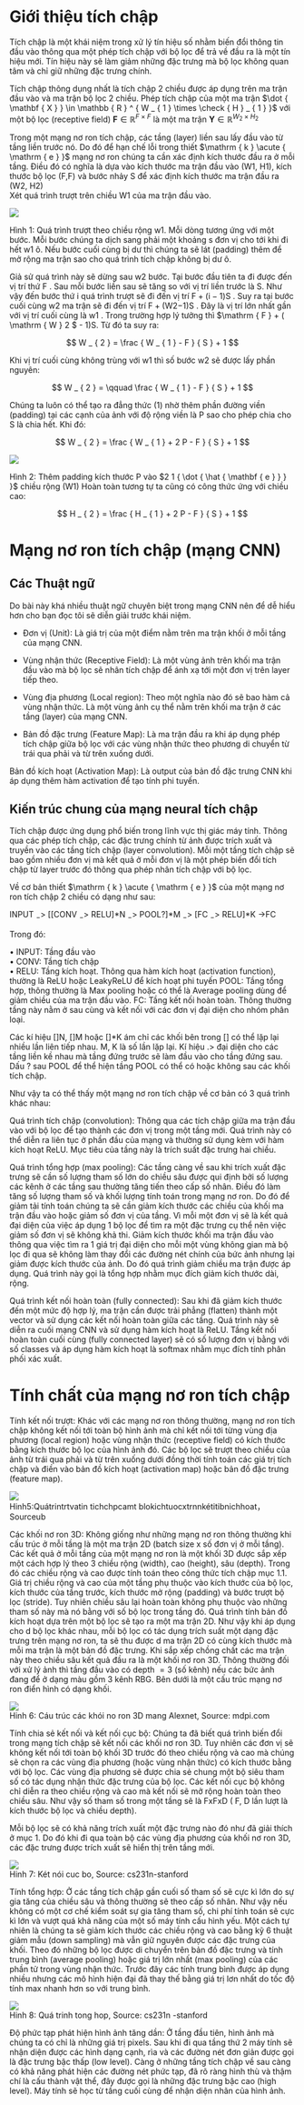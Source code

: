 

# Giới thiệu tích chập

Tích chập là một khái niệm trong xử lý tín hiệu số nhằm biến đổi thông tin đầu vào thông qua một phép tích chập với bộ lọc để trả về đầu ra là một tín hiệu mới. Tín hiệu này sẽ làm giảm những đặc trưng mà bộ lọc không quan tâm và chỉ giữ những đặc trưng chính.

Tích chập thông dụng nhất là tích chập 2 chiều được áp dụng trên ma trận đầu vào và ma trận bộ lọc 2 chiều. Phép tích chập của một ma trận $\dot { \mathbf { X } } \in \mathbb { R } ^ { W _ { 1 } \times \check { H } _ { 1 } }$ với một bộ lọc (receptive field) $\mathbf { F } \in \mathbb { R } ^ { F \times F }$ là một ma trận $\mathbf { Y } \in \mathbb { R } ^ { W _ { 2 } \times H _ { 2 } }$

Trong một mạng nơ ron tích chập, các tầng (layer) liền sau lấy đầu vào từ tầng liền trước nó. Do đó để hạn chế lỗi trong thiết $\mathrm { k } \acute { \mathrm { e } }$ mạng nơ ron chúng ta cần xác định kích thước đầu ra ở mỗi tầng. Điều đó có nghĩa là dựa vào kích thước ma trận đầu vào (W1, H1), kích thước bộ lọc (F,F) và bước nhảy S để xác định kích thước ma trận đầu ra (W2, H2)   
Xét quá trình trượt trên chiều W1 của ma trận đầu vào.

![](images/image1.jpg)

Hình 1: Quá trình trượt theo chiều rộng w1. Mỗi dòng tương ứng với một bước. Mỗi bước chúng ta dịch sang phải một khoảng s đơn vị cho tới khi đi hết w1 ô. Nếu bước cuối cùng bị dư thì chúng ta sẽ lát (padding) thêm để mở rộng ma trận sao cho quá trình tích chập không bị dư ô.

Giả sử quá trình này sẽ dừng sau w2 bước. Tại bước đầu tiên ta đi được đến vị trí thứ F . Sau mỗi bước liền sau sẽ tăng so với vị trí liền trước là S. Như vậy đến bước thứ i quá trình trượt sẽ đi đến vị trí $\mathrm { F } + ( \mathrm { i } { - } 1 ) \mathrm { S }$ . Suy ra tại bước cuối cùng w2 ma trận sẽ đi đến vị trí $\mathrm { F } + ( \mathrm { W } 2 \mathrm { - } 1 ) \mathrm { S }$ . Đây là vị trí lớn nhất gần với vị trí cuối cùng là w1 . Trong trường hợp lý tưởng thì $\mathrm { F } + ( \mathrm { W } 2 $ - 1)S. Từ đó ta suy ra:



$$
W _ { 2 } = \frac { W _ { 1 } - F } { S } + 1
$$

Khi vị trí cuối cùng không trùng với w1 thì số bước w2 sẽ được lấy phần nguyên:

$$
W _ { 2 } = \qquad \frac { W _ { 1 } - F } { S } + 1
$$

Chúng ta luôn có thể tạo ra đẳng thức (1) nhờ thêm phần đường viền (padding) tại các cạnh của ảnh với độ rộng viền là P sao cho phép chia cho S là chia hết. Khi đó:

$$
W _ { 2 } = \frac { W _ { 1 } + 2 P - F } { S } + 1
$$

![](images/image2.jpg)

Hình 2: Thêm padding kích thước P vào $2 1 { \dot { \hat { \mathbf { e } } } }$ chiều rộng (W1) Hoàn toàn tương tự ta cũng có công thức ứng với chiều cao:

$$
H _ { 2 } = \frac { H _ { 1 } + 2 P - F } { S } + 1
$$

# Mạng nơ ron tích chập (mạng CNN)

## Các Thuật ngữ

Do bài này khá nhiều thuật ngữ chuyên biệt trong mạng CNN nên để dễ hiểu hơn cho bạn đọc tôi sẽ diễn giải trước khái niệm.

- Đơn vị (Unit): Là giá trị của một điểm nằm trên ma trận khối ở mỗi tầng của mạng CNN.

- Vùng nhận thức (Receptive Field): Là một vùng ảnh trên khối ma trận đầu vào mà bộ lọc sẽ nhân tích chập để ánh xạ tới một đơn vị trên layer tiếp theo.



- Vùng địa phương (Local region): Theo một nghĩa nào đó sẽ bao hàm cả vùng nhận thức. Là một vùng ảnh cụ thể nằm trên khối ma trận ở các tầng (layer) của mạng CNN.

- Bản đồ đặc trưng (Feature Map): Là ma trận đầu ra khi áp dụng phép tích chập giữa bộ lọc với các vùng nhận thức theo phương di chuyển từ trái qua phải và từ trên xuống dưới.

Bản đồ kích hoạt (Activation Map): Là output của bản đồ đặc trưng CNN khi áp dụng thêm hàm activation để tạo tính phi tuyến.

## Kiến trúc chung của mạng neural tích chập

Tích chập được ứng dụng phổ biến trong lĩnh vực thị giác máy tính. Thông qua các phép tích chập, các đặc trưng chính từ ảnh được trích xuất và truyền vào các tầng tích chập (layer convolution). Mỗi một tầng tích chập sẽ bao gồm nhiều đơn vị mà kết quả ở mỗi đơn vị là một phép biến đổi tích chập từ layer trước đó thông qua phép nhân tích chập với bộ lọc.

Về cơ bản thiết $\mathrm { k } \acute { \mathrm { e } }$ của một mạng nơ ron tích chập 2 chiều có dạng như sau:

INPUT $_ - >$ [[CONV $_ - >$ RELU]\*N $_ - >$ POOL?]\*M $_ - >$ [FC $_ - >$ RELU]\*K ->FC

Trong đó:

• INPUT: Tầng đầu vào   
• CONV: Tầng tích chập   
• RELU: Tầng kích hoạt. Thông qua hàm kích hoạt (activation function), thường là ReLU hoặc LeakyReLU để kích hoạt phi tuyến POOL: Tầng tổng hợp, thông thường là Max pooling hoặc có thể là Average pooling dùng để giảm chiều của ma trận đầu vào. FC: Tầng kết nối hoàn toàn. Thông thường tầng này nằm ở sau cùng và kết nối với các đơn vị đại diện cho nhóm phân loại.

Các kí hiệu []N, []M hoặc []\*K ám chỉ các khối bên trong [] có thể lặp lại nhiều lần liên tiếp nhau. M, K là số lần lặp lại. Kí hiệu $\mathrm { . > }$ đại diện cho các tầng liền kề nhau mà tầng đứng trước sẽ làm đầu vào cho tầng đứng sau. Dấu ? sau POOL để thể hiện tầng POOL có thể có hoặc không sau các khối tích chập.

Như vậy ta có thể thấy một mạng nơ ron tích chập về cơ bản có 3 quá trình khác nhau:

Quá trình tích chập (convolution): Thông qua các tích chập giữa ma trận đầu vào với bộ lọc để tạo thành các đơn vị trong một tầng mới. Quá trình này có thể diễn ra liên tục ở phần đầu của mạng và thường sử dụng kèm với hàm kích hoạt ReLU. Mục tiêu của tầng này là trích suất đặc trưng hai chiều.



Quá trình tổng hợp (max pooling): Các tầng càng về sau khi trích xuất đặc trưng sẽ cần số lượng tham số lớn do chiều sâu được qui định bởi số lượng các kênh ở các tầng sau thường tăng tiến theo cấp số nhân. Điều đó làm tăng số lượng tham số và khối lượng tính toán trong mạng nơ ron. Do đó để giảm tải tính toán chúng ta sẽ cần giảm kích thước các chiều của khối ma trận đầu vào hoặc giảm số đơn vị của tầng. Vì mỗi một đơn vị sẽ là kết quả đại diện của việc áp dụng 1 bộ lọc để tìm ra một đặc trưng cụ thể nên việc giảm số đơn vị sẽ không khả thi. Giảm kích thước khối ma trận đầu vào thông qua việc tìm ra 1 giá trị đại diện cho mỗi một vùng không gian mà bộ lọc đi qua sẽ không làm thay đổi các đường nét chính của bức ảnh nhưng lại giảm được kích thước của ảnh. Do đó quá trình giảm chiều ma trận được áp dụng. Quá trình này gọi là tổng hợp nhằm mục đích giảm kích thước dài, rộng.

Quá trình kết nối hoàn toàn (fully connected): Sau khi đã giảm kích thước đến một mức độ hợp lý, ma trận cần được trải phẳng (flatten) thành một vector và sử dụng các kết nối hoàn toàn giữa các tầng. Quá trình này sẽ diễn ra cuối mạng CNN và sử dụng hàm kích hoạt là ReLU. Tầng kết nối hoàn toàn cuối cùng (fully connected layer) sẽ có số lượng đơn vị bằng với số classes và áp dụng hàm kích hoạt là softmax nhằm mục đích tính phân phối xác xuất.

# Tính chất của mạng nơ ron tích chập

Tính kết nối trượt: Khác với các mạng nơ ron thông thường, mạng nơ ron tích chập không kết nối tới toàn bộ hình ảnh mà chỉ kết nối tới từng vùng địa phương (local region) hoặc vùng nhận thức (receptive field) có kích thước bằng kích thước bộ lọc của hình ảnh đó. Các bộ lọc sẽ trượt theo chiều của ảnh từ trái qua phải và từ trên xuống dưới đồng thời tính toán các giá trị tích chập và điền vào bản đồ kích hoạt (activation map) hoặc bản đồ đặc trưng (feature map).



![](images/image3.jpg)  
Hinh5:Quátrintrtvatin tichchpcamt blokichtuocxtrnnkétitibnichhoat，Sourceub

Các khối nơ ron 3D: Không giống như những mạng nơ ron thông thường khi cấu trúc ở mỗi tầng là một ma trận 2D (batch size x số đơn vị ở mỗi tầng). Các kết quả ở mỗi tầng của một mạng nơ ron là một khối 3D được sắp xếp một cách hợp lý theo 3 chiều rộng (width), cao (height), sâu (depth). Trong đó các chiều rộng và cao được tính toán theo công thức tích chập mục 1.1. Giá trị chiều rộng và cao của một tầng phụ thuộc vào kích thước của bộ lọc, kích thước của tầng trước, kích thước mở rộng (padding) và bước trượt bộ lọc (stride). Tuy nhiên chiều sâu lại hoàn toàn không phụ thuộc vào những tham số này mà nó bằng với số bộ lọc trong tầng đó. Quá trình tính bản đồ kích hoạt dựa trên một bộ lọc sẽ tạo ra một ma trận 2D. Như vậy khi áp dụng cho d bộ lọc khác nhau, mỗi bộ lọc có tác dụng trích suất một dạng đặc trưng trên mạng nơ ron, ta sẽ thu được d ma trận 2D có cùng kích thước mà mỗi ma trận là một bản đồ đặc trưng. Khi sắp xếp chồng chất các ma trận này theo chiều sâu kết quả đầu ra là một khối nơ ron 3D. Thông thường đối với xử lý ảnh thì tầng đầu vào có depth $= 3$ (số kênh) nếu các bức ảnh đang để ở dạng màu gồm 3 kênh RBG. Bên dưới là một cấu trúc mạng nơ ron điển hình có dạng khối.

![](images/image4.jpg)  
Hinh 6: Cáu trúc các khói no ron 3D mang Alexnet, Source: mdpi.com

Tính chia sẻ kết nối và kết nối cục bộ: Chúng ta đã biết quá trình biến đổi trong mạng tích chập sẽ kết nối các khối nơ ron 3D. Tuy nhiên các đơn vị sẽ không kết nối tới toàn bộ khối 3D trước đó theo chiều rộng và cao mà chúng sẽ chọn ra các vùng địa phương (hoặc vùng nhận thức) có kích thước bằng với bộ lọc. Các vùng địa phương sẽ được chia sẻ chung một bộ siêu tham số có tác dụng nhận thức đặc trưng của bộ lọc. Các kết nối cục bộ không chỉ diễn ra theo chiều rộng và cao mà kết nối sẽ mở rộng hoàn toàn theo chiều sâu. Như vậy số tham số trong một tầng sẽ là FxFxD ( F, D lần lượt là kích thước bộ lọc và chiều depth).

Mỗi bộ lọc sẽ có khả năng trích xuất một đặc trưng nào đó như đã giải thích ở mục 1. Do đó khi đi qua toàn bộ các vùng địa phương của khối nơ ron 3D, các đặc trưng được trích xuất sẽ hiển thị trên tầng mới.

![](images/image5.jpg)  
Hinh 7: Két nói cuc bo, Source: cs231n-stanford

Tính tổng hợp: Ở các tầng tích chập gần cuối số tham số sẽ cực kì lớn do sự gia tăng của chiều sâu và thông thường sẽ theo cấp số nhân. Như vậy nếu không có một cơ chế kiểm soát sự gia tăng tham số, chi phí tính toán sẽ cực kì lớn và vượt quá khả năng của một số máy tính cấu hình yếu. Một cách tự nhiên là chúng ta sẽ giảm kích thước các chiều rộng và cao bằng kỹ 6 thuật giảm mẫu (down sampling) mà vẫn giữ nguyên được các đặc trưng của khối. Theo đó những bộ lọc được di chuyển trên bản đồ đặc trưng và tính trung bình (average pooling) hoặc giá trị lớn nhất (max pooling) của các phần tử trong vùng nhận thức. Trước đây các tính trung bình được áp dụng nhiều nhưng các mô hình hiện đại đã thay thế bằng giá trị lơn nhất do tốc độ tính max nhanh hơn so với trung bình.



![](images/image6.jpg)  
Hinh 8: Quá trinh tong hop, Source: cs231n -stanford

Độ phức tạp phát hiện hình ảnh tăng dần: Ở tầng đầu tiên, hình ảnh mà chúng ta có chỉ là những giá trị pixels. Sau khi đi qua tầng thứ 2 máy tính sẽ nhận diện được các hình dạng cạnh, rìa và các đường nét đơn giản được gọi là đặc trưng bậc thấp (low level). Càng ở những tầng tích chập về sau càng có khả năng phát hiện các đường nét phức tạp, đã rõ ràng hình thù và thậm chí là cấu thành vật thể, đây được gọi là những đặc trưng bậc cao (high level). Máy tính sẽ học từ tầng cuối cùng để nhận diện nhãn của hình ảnh.